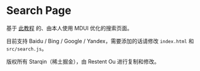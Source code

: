 # Search Page

基于 [此教程](https://juejin.cn/post/7057867467720228872) 的、由本人使用 MDUI 优化的搜索页面。

目前支持 Baidu / Bing / Google / Yandex，需要添加的话请修改 `index.html` 和 `src/search.js`。

版权所有 Starqin（稀土掘金），由 Restent Ou 进行复制和修改。